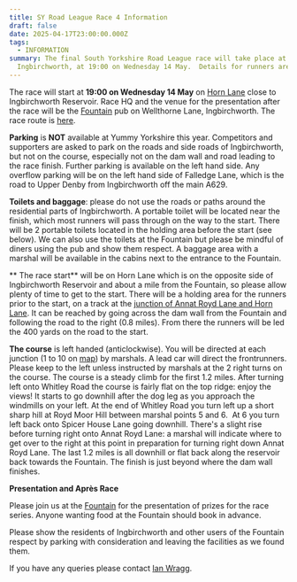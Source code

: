 ```yaml
---
title: SY Road League Race 4 Information
draft: false
date: 2025-04-17T23:00:00.000Z
tags:
  - INFORMATION
summary: The final South Yorkshire Road League race will take place at
  Ingbirchworth, at 19:00 on Wednesday 14 May.  Details for runners are here.
---
```

The race will start at **19:00 on Wednesday 14 May** on [Horn Lane](https://goo.gl/maps/fDt7bfFjFdgyYLgp8) close to Ingbirchworth Reservoir. Race HQ and the venue for the presentation after the race will be the [Fountain](https://goo.gl/maps/9BtNRd54mhUPPdEk9) pub on Wellthorne Lane, Ingbirchworth.  The race route is [here](https://pfrac.co.uk/static/images/maps/syrl-2024-race-4.jpg).

**Parking** is **NOT** available at Yummy Yorkshire this year. Competitors and supporters are asked to park on the roads and side roads of Ingbirchworth, but not on the course, especially not on the dam wall and road leading to the race finish. Further parking is available on the left hand side. Any overflow parking will be on the left hand side of Falledge Lane, which is the road to Upper Denby from Ingbirchworth off the main A629.

**Toilets and baggage**: please do not use the roads or paths around the residential parts of Ingbirchworth. A portable toilet will be located near the finish, which most runners will pass through on the way to the start. There will be 2 portable toilets located in the holding area before the start (see below). We can also use the toilets at the Fountain but please be mindful of diners using the pub and show them respect.  A baggage area with a marshal will be available in the cabins next to the entrance to the Fountain.

** The race start** will be on Horn Lane which is on the opposite side of Ingbirchworth Reservoir and about a mile from the Fountain, so please allow plenty of time to get to the start. There will be a holding area for the runners prior to the start, on a track at the [junction of Annat Royd Lane and Horn Lane](https://goo.gl/maps/mCXcB61GqSGEd3m67). It can be reached by going across the dam wall from the Fountain and following the road to the right (0.8 miles). From there the runners will be led the 400 yards on the road to the start.

**The course** is left handed (anticlockwise). You will be directed at each junction (1 to 10 on [map](https://pfrac.co.uk/static/images/maps/syrl-2023-race-4.jpg)) by marshals. A lead car will direct the frontrunners. Please keep to the left unless instructed by marshals at the 2 right turns on the course. The course is a steady climb for the first 1.2 miles. After turning left onto Whitley Road the course is fairly flat on the top ridge: enjoy the views! It starts to go downhill after the dog leg as you approach the windmills on your left. At the end of Whitley Road you turn left up a short sharp hill at Royd Moor Hill between marshal points 5 and 6.  At 6 you turn left back onto Spicer House Lane going downhill. There's a slight rise before turning right onto Annat Royd Lane: a marshal will indicate where to get over to the right at this point in preparation for turning right down Annat Royd Lane. The last 1.2 miles is all downhill or flat back along the reservoir back towards the Fountain. The finish is just beyond where the dam wall finishes. 

**Presentation and Après Race**

Please join us at the [Fountain](https://goo.gl/maps/9BtNRd54mhUPPdEk9) for the presentation of prizes for the race series. Anyone wanting food at the Fountain should book in advance. 

Please show the residents of Ingbirchworth and other users of the Fountain respect by parking with consideration and leaving the facilities as we found them. 

If you have any queries please contact [Ian Wragg](mailto:ianw.pfrac@gmail.com).